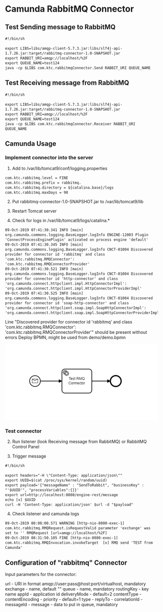 # Camunda RabbitMQ Connector



## Test Sending message to RabbitMQ

```
#!/bin/sh

export LIBS=libs/amqp-client-5.7.3.jar:libs/slf4j-api-1.7.26.jar:target/rabbitmq-connector-1.0-SNAPSHOT.jar
export RABBIT_URI=amqp://localhost/%2F
export QUEUE_NAME=test124
java -cp $LIBS com.ktc.rabbitmqConnector.Send RABBIT_URI QUEUE_NAME
```


## Test Receiving message from RabbitMQ

```
#!/bin/sh

export LIBS=libs/amqp-client-5.7.3.jar:libs/slf4j-api-1.7.26.jar:target/rabbitmq-connector-1.0-SNAPSHOT.jar
export RABBIT_URI=amqp://localhost/%2F
export QUEUE_NAME=test124
java -cp $LIBS com.ktc.rabbitmqConnector.Receiver RABBIT_URI QUEUE_NAME
```


## Camunda Usage

### Implement connector into the server
1. Add to /var/lib/tomcat9/conf/logging.properties
```
com.ktc.rabbitmq.level = FINE
com.ktc.rabbitmq.prefix = rabbitmq.
com.ktc.rabbitmq.directory = ${catalina.base}/logs
com.ktc.rabbitmq.maxDays = 90
```

2. Put  rabbitmq-connector-1.0-SNAPSHOT.jar  to /var/lib/tomcat9/lib 

3. Restart Tomcat server

4. Check for logs in /var/lib/tomcat9/logs/catalina.*

```
09-Oct-2019 07:41:30.341 INFO [main] org.camunda.commons.logging.BaseLogger.logInfo ENGINE-12003 Plugin 'ConnectProcessEnginePlugin' activated on process engine 'default'
09-Oct-2019 07:41:30.345 INFO [main] org.camunda.commons.logging.BaseLogger.logInfo CNCT-01004 Discovered provider for connector id 'rabbitmq' and class 'com.ktc.rabbitmq.RMQConnector': 'com.ktc.rabbitmq.RMQConnectorProvider'
09-Oct-2019 07:41:30.521 INFO [main] org.camunda.commons.logging.BaseLogger.logInfo CNCT-01004 Discovered provider for connector id 'http-connector' and class 'org.camunda.connect.httpclient.impl.HttpConnectorImpl': 'org.camunda.connect.httpclient.impl.HttpConnectorProviderImpl'
09-Oct-2019 07:41:30.525 INFO [main] org.camunda.commons.logging.BaseLogger.logInfo CNCT-01004 Discovered provider for connector id 'soap-http-connector' and class 'org.camunda.connect.httpclient.soap.impl.SoapHttpConnectorImpl': 'org.camunda.connect.httpclient.soap.impl.SoapHttpConnectorProviderImpl'
```

Line "Discovered provider for connector id 'rabbitmq' and class 'com.ktc.rabbitmq.RMQConnector': 'com.ktc.rabbitmq.RMQConnectorProvider'" should be present without errors
Deploy BPMN, might be used from demo/demo.bpmn

![BPMN process](/demo/demo_bpmn.png)

### Test connector


2. Run listener (look Receiving message from RabbitMQ) or RabbitMQ Control Panel

3. Trigger message
```
#!/bin/sh

export headers="-H \"Content-Type: application/json\""
export UUID=$(cat /proc/sys/kernel/random/uuid)
export payload='{"messageName" : "SendToRabbit", "businessKey" : "'$UUID'", "processVariables":{}}'
export url=http://localhost:8080/engine-rest/message
echo [x] $UUID
curl -H 'Content-Type: application/json' $url -d "$payload"
```

4. Check listener and camunda logs
```
09-Oct-2019 08:08:00.571 WARNING [http-nio-8080-exec-1] com.ktc.rabbitmq.RMQRequest.isRequestValid parameter 'exchange' was set to '' RMQRequest [url=amqp://localhost/%2F]
09-Oct-2019 08:31:50.105 FINE [http-nio-8080-exec-1] com.ktc.rabbitmq.RMQInvocation.invokeTarget  [x] RMQ send 'TEST from Camunda'
```

## Configuration of "rabbitmq" Connector

Input parameters for the connector:

url - URI in format amqp://user:pass@host:port/virtualhost, mandatory
exchange - name, default ""
queue - name, mandatory
routingKey - key name
appId - application id
deliveryMode - default=2
contentType -
contentEncoding -
priority - default=1
type -
replyTo -
correlationId -
messageId -
message - data to put in queue, mandatory
